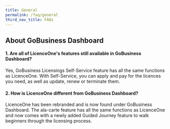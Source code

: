 ```yaml
---
title: General
permalink: /faq/general
third_nav_title: FAQs
---
```


## About GoBusiness Dashboard

#### 1. Are all of LicenceOne's features still available in GoBusiness Dashboard?

Yes, GoBusiness Licensings Self-Service feature has all the same functions as LicenceOne. With Self-Service, you can apply and pay for the licences you need, as well as update, renew or terminate them.

#### 2. How is LicenceOne different from GoBusiness Dashboard?

LicenceOne has been rebranded and is now found under GoBusiness Dashboard. The ala-carte feature has all the same functions as LicenceOne and now comes with a newly added Guided Journey feature to walk beginners through the licensing process.
